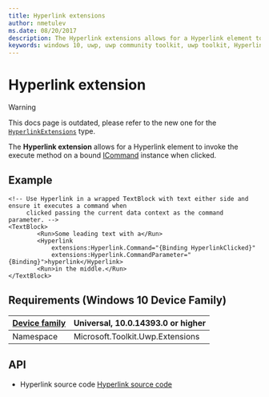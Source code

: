 ```yaml
---
title: Hyperlink extensions
author: nmetulev
ms.date: 08/20/2017
description: The Hyperlink extensions allows for a Hyperlink element to invoke the execute method on a bound ICommand instance when clicked (outdated docs).
keywords: windows 10, uwp, uwp community toolkit, uwp toolkit, Hyperlink, extensions
---
```


# Hyperlink extension

> [!WARNING]
> This docs page is outdated, please refer to the new one for the [`HyperlinkExtensions`](HyperlinkExtensions.md) type.

The **Hyperlink extension** allows for a Hyperlink element to invoke the execute method on a bound [ICommand](/dotnet/api/system.windows.input.icommand) instance when clicked.

## Example

```xaml
<!-- Use Hyperlink in a wrapped TextBlock with text either side and ensure it executes a command when
     clicked passing the current data context as the command parameter. -->
<TextBlock>
        <Run>Some leading text with a</Run>
        <Hyperlink
            extensions:Hyperlink.Command="{Binding HyperlinkClicked}"
            extensions:Hyperlink.CommandParameter="{Binding}">hyperlink</Hyperlink>
        <Run>in the middle.</Run>
</TextBlock>
```

## Requirements (Windows 10 Device Family)

| [Device family](/windows/uwp/get-started/universal-application-platform-guide) | Universal, 10.0.14393.0 or higher |
| --- | --- |
| Namespace | Microsoft.Toolkit.Uwp.Extensions |

## API

* Hyperlink source code [Hyperlink source code](https://github.com/CommunityToolkit/WindowsCommunityToolkit/blob/rel/7.1.0/Microsoft.Toolkit.Uwp.UI/Extensions/HyperlinkExtensions.cs)
